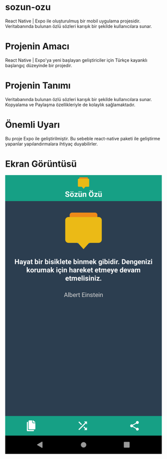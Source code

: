 # sozun-ozu
React Native | Expo ile oluşturulmuş bir mobil uygulama projesidir. Veritabanında bulunan özlü sözleri karışık bir şekilde kullanıcılara sunar.

# Projenin Amacı
React Native | Expo'ya yeni başlayan geliştiriciler için Türkçe kayanklı başlangıç düzeyinde bir projedir.

# Projenin Tanımı
Veritabanında bulunan özlü sözleri karışık bir şekilde kullanıcılara sunar. Kopyalama ve Paylaşma özellikleriyle de kolaylık sağlamaktadır.

# Önemli Uyarı
Bu proje Expo ile geliştirilmiştir. Bu sebeble react-native paketi ile geliştirme yapanlar yapılandırmalara ihtiyaç duyabilirler.

# Ekran Görüntüsü
![Ekran Görüntüsü](https://raw.githubusercontent.com/nrzky/sozun-ozu/master/ScreenShoot1.png)
